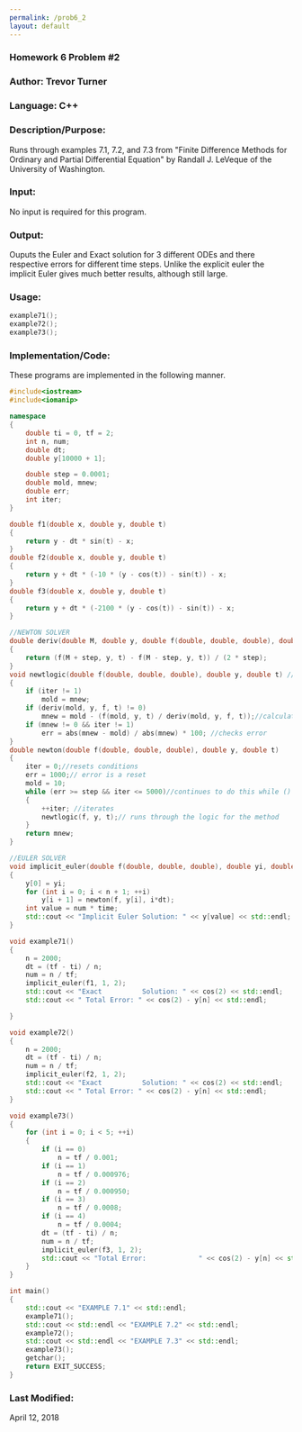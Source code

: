 ```yaml
---
permalink: /prob6_2
layout: default
---
```


### Homework 6 Problem #2
### Author: Trevor Turner
### Language: C++

### Description/Purpose: 
Runs through examples 7.1, 7.2, and 7.3 from "Finite Difference Methods for Ordinary and Partial Differential Equation"
by Randall J. LeVeque of the University of Washington.

### Input:
No input is required for this program.

### Output: 
Ouputs the Euler and Exact solution for 3 different ODEs and there respective errors for different time steps.
Unlike the explicit euler the implicit Euler gives much better results, although still large. 

### Usage:

```c++
example71();
example72();
example73();
```

### Implementation/Code:
These programs are implemented in the following manner. 

```c++
#include<iostream>
#include<iomanip>

namespace
{
	double ti = 0, tf = 2;
	int n, num;
	double dt;
	double y[10000 + 1];

	double step = 0.0001;
	double mold, mnew;
	double err;
	int iter;
}

double f1(double x, double y, double t)
{
	return y - dt * sin(t) - x;
}
double f2(double x, double y, double t)
{
	return y + dt * (-10 * (y - cos(t)) - sin(t)) - x;
}
double f3(double x, double y, double t)
{
	return y + dt * (-2100 * (y - cos(t)) - sin(t)) - x;
}

//NEWTON SOLVER
double deriv(double M, double y, double f(double, double, double), double t)
{
	return (f(M + step, y, t) - f(M - step, y, t)) / (2 * step);
}
void newtlogic(double f(double, double, double), double y, double t) //newton raphson logic
{
	if (iter != 1)
		mold = mnew;
	if (deriv(mold, y, f, t) != 0)
		mnew = mold - (f(mold, y, t) / deriv(mold, y, f, t));//calculates new guess
	if (mnew != 0 && iter != 1)
		err = abs(mnew - mold) / abs(mnew) * 100; //checks error
}
double newton(double f(double, double, double), double y, double t)
{
	iter = 0;//resets conditions
	err = 1000;// error is a reset
	mold = 10;
	while (err >= step && iter <= 5000)//continues to do this while () conditions are met
	{
		++iter; //iterates
		newtlogic(f, y, t);// runs through the logic for the method
	}
	return mnew;
}

//EULER SOLVER
void implicit_euler(double f(double, double, double), double yi, double time)
{
	y[0] = yi;
	for (int i = 0; i < n + 1; ++i)
		y[i + 1] = newton(f, y[i], i*dt);
	int value = num * time;
	std::cout << "Implicit Euler Solution: " << y[value] << std::endl;
}

void example71()
{
	n = 2000;
	dt = (tf - ti) / n;
	num = n / tf;
	implicit_euler(f1, 1, 2);
	std::cout << "Exact          Solution: " << cos(2) << std::endl;
	std::cout << " Total Error: " << cos(2) - y[n] << std::endl;

}

void example72()
{
	n = 2000;
	dt = (tf - ti) / n;
	num = n / tf;
	implicit_euler(f2, 1, 2);
	std::cout << "Exact          Solution: " << cos(2) << std::endl;
	std::cout << " Total Error: " << cos(2) - y[n] << std::endl;
}

void example73()
{
	for (int i = 0; i < 5; ++i)
	{
		if (i == 0)
			n = tf / 0.001;
		if (i == 1)
			n = tf / 0.000976;
		if (i == 2)
			n = tf / 0.000950;
		if (i == 3)
			n = tf / 0.0008;
		if (i == 4)
			n = tf / 0.0004;
		dt = (tf - ti) / n;
		num = n / tf;
		implicit_euler(f3, 1, 2);
		std::cout << "Total Error:             " << cos(2) - y[n] << std::endl;
	}
}

int main()
{
	std::cout << "EXAMPLE 7.1" << std::endl;
	example71();
	std::cout << std::endl << "EXAMPLE 7.2" << std::endl;
	example72();
	std::cout << std::endl << "EXAMPLE 7.3" << std::endl;
	example73();
	getchar();
	return EXIT_SUCCESS;
}

```

### Last Modified:
April 12, 2018
